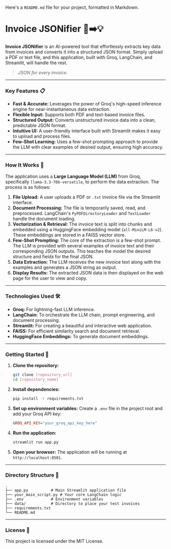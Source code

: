 Here's a `README.md` file for your project, formatted in Markdown.

# Invoice JSONifier 📄➡️💡

**Invoice JSONifier** is an AI-powered tool that effortlessly extracts key data from invoices and converts it into a structured JSON format. Simply upload a PDF or text file, and this application, built with Groq, LangChain, and Streamlit, will handle the rest.

> *JSON for every invoice.*

-----

### Key Features 📋

  * **Fast & Accurate:** Leverages the power of Groq's high-speed inference engine for near-instantaneous data extraction.
  * **Flexible Input:** Supports both PDF and text-based invoice files.
  * **Structured Output:** Converts unstructured invoice data into a clean, predictable JSON format.
  * **Intuitive UI:** A user-friendly interface built with Streamlit makes it easy to upload and process files.
  * **Few-Shot Learning:** Uses a few-shot prompting approach to provide the LLM with clear examples of desired output, ensuring high accuracy.

-----

### How It Works 🧠

The application uses a **Large Language Model (LLM)** from Groq, specifically `llama-3.3-70b-versatile`, to perform the data extraction. The process is as follows:

1.  **File Upload:** A user uploads a PDF or `.txt` invoice file via the Streamlit interface.
2.  **Document Processing:** The file is temporarily saved, read, and preprocessed. LangChain's `PyPDFDirectoryLoader` and `TextLoader` handle the document loading.
3.  **Vectorization & Retrieval:** The invoice text is split into chunks and embedded using a HuggingFace embedding model (`all-MiniLM-L6-v2`). These embeddings are stored in a FAISS vector store.
4.  **Few-Shot Prompting:** The core of the extraction is a few-shot prompt. The LLM is provided with several examples of invoice text and their corresponding JSON outputs. This teaches the model the desired structure and fields for the final JSON.
5.  **Data Extraction:** The LLM receives the new invoice text along with the examples and generates a JSON string as output.
6.  **Display Results:** The extracted JSON data is then displayed on the web page for the user to view and copy.

-----

### Technologies Used 🛠️

  * **Groq:** For lightning-fast LLM inference.
  * **LangChain:** To orchestrate the LLM chain, prompt engineering, and document processing.
  * **Streamlit:** For creating a beautiful and interactive web application.
  * **FAISS:** For efficient similarity search and document retrieval.
  * **HuggingFace Embeddings:** To generate document embeddings.

-----

### Getting Started 🚀

1.  **Clone the repository:**

    ```sh
    git clone [repository_url]
    cd [repository_name]
    ```

2.  **Install dependencies:**

    ```sh
    pip install -r requirements.txt
    ```

3.  **Set up environment variables:**
    Create a `.env` file in the project root and add your Groq API key:

    ```ini
    GROQ_API_KEY="your_groq_api_key_here"
    ```

4.  **Run the application:**

    ```sh
    streamlit run app.py
    ```

5.  **Open your browser:**
    The application will be running at `http://localhost:8501`.

-----

### Directory Structure 📂

```
.
├── app.py          # Main Streamlit application file
├── your_main_script.py # Your core LangChain logic
├── .env            # Environment variables
├── data/           # Directory to place your test invoices
├── requirements.txt
└── README.md
```

-----

### License 📜

This project is licensed under the MIT License.
